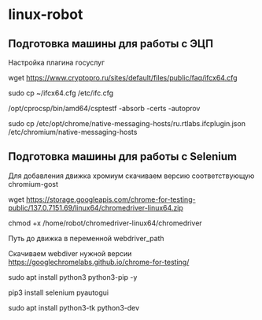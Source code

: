# linux-robot

## Подготовка машины для работы с ЭЦП

Настройка плагина госуслуг

wget https://www.cryptopro.ru/sites/default/files/public/faq/ifcx64.cfg

sudo cp ~/ifcx64.cfg /etc/ifc.cfg

/opt/cprocsp/bin/amd64/csptestf -absorb -certs -autoprov

sudo cp /etc/opt/chrome/native-messaging-hosts/ru.rtlabs.ifcplugin.json /etc/chromium/native-messaging-hosts

## Подготовка машины для работы с Selenium

Для добавления движка хромиум скачиваем версию соответствующую chromium-gost

wget https://storage.googleapis.com/chrome-for-testing-public/137.0.7151.69/linux64/chromedriver-linux64.zip

chmod +x /home/robot/chromedriver-linux64/chromedriver

Путь до движка в переменной webdriver_path

Скачиваем webdiver нужной версии https://googlechromelabs.github.io/chrome-for-testing/

sudo apt install python3 python3-pip -y

pip3 install selenium pyautogui

sudo apt install python3-tk python3-dev
